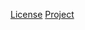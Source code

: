 [License](http://www.apache.org/licenses/LICENSE-2.0.txt)
[Project](https://edgent.incubator.apache.org)
